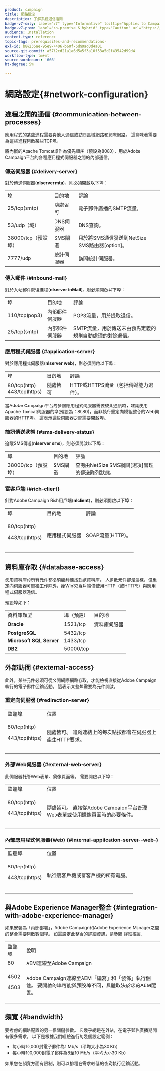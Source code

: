 ```yaml
---
product: campaign
title: 網路設定
description: 了解系統通信指南
badge-v7-only: label="v7" type="Informative" tooltip="Applies to Campaign Classic v7 only"
badge-v7-prem: label="on-premise & hybrid" type="Caution" url="https://experienceleague.adobe.com/docs/campaign-classic/using/installing-campaign-classic/architecture-and-hosting-models/hosting-models-lp/hosting-models.html?lang=en" tooltip="Applies to on-premise and hybrid deployments only"
audience: installation
content-type: reference
topic-tags: prerequisites-and-recommendations-
exl-id: b86236ae-95e9-4406-b60f-6d90ad0d4a01
source-git-commit: a5762cd21a1a6d5a5f3a10f53a5d1f43542d99d4
workflow-type: tm+mt
source-wordcount: '666'
ht-degree: 5%

---
```


# 網路設定{#network-configuration}



## 進程之間的通信 {#communication-between-processes}

應用程式的某些進程需要與他人通信或訪問區域網路和網際網路。 這意味著需要為這些進程開啟某些TCP埠。

將內嵌的Apache Tomcat埠作為優先順序（預設為8080），用於Adobe Campaign平台的各種應用程式伺服器之間的內部通信。

### 傳送伺服器 {#delivery-server}

對於傳送伺服器(**nlserver mta**)，則必須開啟以下埠：

<table> 
 <tbody> 
  <tr> 
   <td> 埠<br /> </td> 
   <td> 目的地<br /> </td> 
   <td> 評論<br /> </td> 
  </tr> 
  <tr> 
   <td> 25/tcp(smtp)<br /> </td> 
   <td> 隨處皆可<br /> </td> 
   <td> 電子郵件廣播的SMTP流量。<br /> </td> 
  </tr> 
  <tr> 
   <td> 53/udp（域）<br /> </td> 
   <td> DNS伺服器<br /> </td> 
   <td> DNS查詢。<br /> </td> 
  </tr> 
  <tr> 
   <td> 38000/tcp（預設埠）<br /> </td> 
   <td> SMS閘道<br /> </td> 
   <td> 用於將SMS通信發送到NetSize SMS路由器[option]。<br /> </td> 
  </tr> 
  <tr> 
   <td> 7777/udp<br /> </td> 
   <td> 統計伺服器<br /> </td> 
   <td> 訪問統計伺服器。<br /> </td> 
  </tr> 
 </tbody> 
</table>

### 傳入郵件 {#inbound-mail}

對於入站郵件恢復進程(**nlserver inMail**)，則必須開啟以下埠：

<table> 
 <tbody> 
  <tr> 
   <td> 埠<br /> </td> 
   <td> 目的地<br /> </td> 
   <td> 評論<br /> </td> 
  </tr> 
  <tr> 
   <td> 110/tcp(pop3)<br /> </td> 
   <td> 內部郵件伺服器<br /> </td> 
   <td> POP3流量，用於提取退信。<br /> </td> 
  </tr> 
  <tr> 
   <td> 25/tcp(smtp)<br /> </td> 
   <td> 內部郵件伺服器<br /> </td> 
   <td> SMTP流量，用於傳送未由預先定義的規則自動處理的剩餘退信。<br /> </td> 
  </tr> 
 </tbody> 
</table>

### 應用程式伺服器 {#application-server}

對於應用程式伺服器(**nlserver web**)，則必須開啟以下埠：

<table> 
 <tbody> 
  <tr> 
   <td> 埠<br /> </td> 
   <td> 目的地<br /> </td> 
   <td> 評論<br /> </td> 
  </tr> 
  <tr> 
   <td> 80/tcp(http)<br /> 443/tcp(https)<br /> </td> 
   <td> 隨處皆可<br /> </td> 
   <td> HTTP或HTTPS流量（包括傳遞能力選件）。<br /> </td> 
  </tr> 
 </tbody> 
</table>

當Adobe Campaign平台的多個應用程式伺服器需要彼此通訊時，建議使用Apache Tomcat伺服器的埠(預設為：8080)，而非執行重定向模組整合的Web伺服器的HTTP埠。 這表示這些伺服器之間需要開啟埠。

### 簡訊傳送狀態 {#sms-delivery-status}

追蹤SMS傳送(**nlserver sms**)，則必須開啟以下埠：

<table> 
 <tbody> 
  <tr> 
   <td> 埠<br /> </td> 
   <td> 目的地<br /> </td> 
   <td> 評論<br /> </td> 
  </tr> 
  <tr> 
   <td> 38000/tcp（預設埠）<br /> </td> 
   <td> SMS閘道<br /> </td> 
   <td> 查詢由NetSize SMS網關[選項]管理的傳送隊列狀態。<br /> </td> 
  </tr> 
 </tbody> 
</table>

### 富客戶端 {#rich-client}

針對Adobe Campaign Rich用戶端(**nlclient**)，則必須開啟以下埠：

<table> 
 <tbody> 
  <tr> 
   <td> 埠<br /> </td> 
   <td> 目的地<br /> </td> 
   <td> 評論<br /> </td> 
  </tr> 
  <tr> 
   <td><p> 80/tcp(http)</p><p>443/tcp(https)</p><br /> </td> 
   <td> 應用程式伺服器<br /> </td> 
   <td> SOAP流量(HTTP)。<br /> </td> 
  </tr> 
 </tbody> 
</table>

## 資料庫存取 {#database-access}

使用資料庫的所有元件都必須能夠連接到該資料庫。 大多數元件都是這樣，但重定向伺服器可單獨工作除外，瘦Win32客戶端僅使用HTTP（或HTTPS）與應用程式伺服器通信。

預設埠如下：

<table> 
 <tbody> 
  <tr> 
   <td> 資料庫類型<br /> </td> 
   <td> 埠（預設）<br /> </td> 
   <td> 目的地<br /> </td> 
  </tr> 
  <tr> 
   <td> <strong>Oracle</strong><br /> </td> 
   <td> 1521/tcp<br /> </td> 
   <td> 資料庫伺服器<br /> </td> 
  </tr> 
  <tr> 
   <td> <strong>PostgreSQL</strong><br /> </td> 
   <td> 5432/tcp<br /> </td> 
  </tr> 
  <tr> 
   <td> <strong>Microsoft SQL Server</strong><br /> </td> 
   <td> 1433/tcp<br /> </td> 
  </tr> 
  <tr> 
   <td> <strong>DB2</strong><br /> </td> 
   <td> 50000/tcp<br /> </td> 
  </tr> 
 </tbody> 
</table>

## 外部訪問 {#external-access}

此外，某些元件必須可從公開網際網路存取，才能檢視直接從Adobe Campaign執行的電子郵件促銷活動。 這表示某些埠需要為元件開啟。

### 重定向伺服器 {#redirection-server}

<table> 
 <tbody> 
  <tr> 
   <td> 監聽埠<br /> </td> 
   <td> 位置<br /> </td> 
  </tr> 
  <tr> 
   <td><p> 80/tcp(http)</p><p> 443/tcp(https)</p><br /> </td> 
   <td> 隨處皆可。 追蹤連結上的每次點按都會在伺服器上產生HTTP要求。<br /> </td> 
  </tr> 
 </tbody> 
</table>

### 外部Web伺服器 {#external-web-server}

此伺服器托管Web表單、鏡像頁面等。 需要開啟以下埠：

<table> 
 <tbody> 
  <tr> 
   <td> 監聽埠<br /> </td> 
   <td> 位置<br /> </td> 
  </tr> 
  <tr> 
   <td><p> 80/tcp(http)</p><p> 443/tcp(https)</p><br /> </td> 
   <td> 隨處皆可。 直接從Adobe Campaign平台管理Web表單或使用鏡像頁面時的必要條件。<br /> </td> 
  </tr> 
 </tbody> 
</table>

### 內部應用程式伺服器(Web) {#internal-application-server--web-}

<table> 
 <tbody> 
  <tr> 
   <td> 監聽埠<br /> </td> 
   <td> 位置<br /> </td> 
  </tr> 
  <tr> 
   <td><p> 80/tcp(http)</p><p> 443/tcp(https)</p><br /> </td> 
   <td> 執行瘦客戶機或富客戶機的所有電腦。<br /> </td> 
  </tr> 
 </tbody> 
</table>

## 與Adobe Experience Manager整合 {#integration-with-adobe-experience-manager}

如果安裝為「內部部署」，Adobe Campaign和Adobe Experience Manager之間的整合需要開啟數個埠。 如需設定此整合的詳細資訊，請參閱 [詳細檔案](../../integrations/using/about-adobe-experience-manager.md).

<table> 
 <tbody> 
  <tr> 
   <td> 監聽埠<br /> </td> 
   <td> 說明<br /> </td> 
  </tr> 
  <tr> 
   <td> 80<br /> </td> 
   <td> AEM連線至Adobe Campaign<br /> </td> 
  </tr> 
  <tr> 
   <td><p> 4502</p><p> 4503</p><br /> </td> 
   <td> Adobe Campaign連線至AEM「編寫」和「發佈」執行個體。 要開啟的埠可能與預設埠不同，具體取決於您的AEM配置。<br /> </td> 
  </tr> 
 </tbody> 
</table>

## 頻寬 {#bandwidth}

要考慮的網路配置的另一個關鍵參數。 它幾乎總是在外站，在電子郵件廣播期間有很多需求。 以下是根據我們經驗進行的幾個設定範例：

* 每小時10,000封電子郵件為1 Mb/s（平均大小為30 Kb）
* 每小時100,000封電子郵件為8至10 Mb/s（平均大小30 Kb）

如果您在頻寬方面有限制，則可以排程在需求較低的夜晚執行促銷活動。
